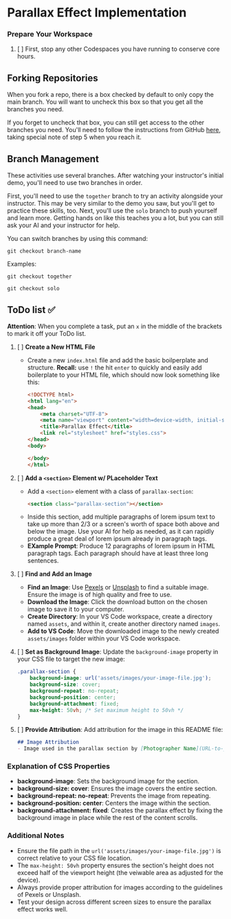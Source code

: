 # Parallax Effect Implementation

### Prepare Your Workspace
1. [ ] First, stop any other Codespaces you have running to conserve core hours.

## Forking Repositories
When you fork a repo, there is a box checked by default to only copy the main branch. You will want to uncheck this box so that you get all the branches you need. 

If you forget to uncheck that box, you can still get access to the other branches you need. You'll need to follow the instructions from GitHub [here](https://docs.github.com/en/pull-requests/collaborating-with-pull-requests/proposing-changes-to-your-work-with-pull-requests/creating-and-deleting-branches-within-your-repository#creating-a-branch), taking special note of step 5 when you reach it.

## Branch Management
These activities use several branches. After watching your instructor's initial demo, you'll need to use two branches in order. 

First, you'll need to use the `together` branch to try an activity alongside your instructor. This may be very similar to the demo you saw, but you'll get to practice these skills, too.
Next, you'll use the `solo` branch to push yourself and learn more. Getting hands on like this teaches you a lot, but you can still ask your AI and your instructor for help.

You can switch branches by using this command:

`git checkout branch-name`

Examples:

```
git checkout together
```

```
git checkout solo
```


## ToDo list ✅
**Attention**: When you complete a task, put an `x` in the middle of the brackets to mark it off your ToDo list.

1. [ ] **Create a New HTML File**
   - Create a new `index.html` file and add the basic boilperplate and structure. **Recall:** use `!` the hit `enter` to quickly and easily add boilerplate to your HTML file, which should now look something like this:
     ```html
     <!DOCTYPE html>
     <html lang="en">
     <head>
         <meta charset="UTF-8">
         <meta name="viewport" content="width=device-width, initial-scale=1.0">
         <title>Parallax Effect</title>
         <link rel="stylesheet" href="styles.css">
     </head>
     <body>

     </body>
     </html>
     ```

2. [ ] **Add a `<section>` Element w/ PLaceholder Text**
   - Add a `<section>` element with a class of `parallax-section`:
     ```html
     <section class="parallax-section"></section>
     ```
   - Inside this section, add multiple paragraphs of lorem ipsum text to take up more than 2/3 or a screen's worth of space both above and below the image. Use your AI for help as needed, as it can rapidly produce a great deal of lorem ipsum already in paragraph tags.
   - **EXample Prompt**: Produce 12 paragraphs of lorem ipsum in HTML paragraph tags. Each paragraph should have at least three long sentences. 

3. [ ] **Find and Add an Image**
   - **Find an Image**: Use [Pexels](https://www.pexels.com) or [Unsplash](https://www.unsplash.com) to find a suitable image. Ensure the image is of high quality and free to use.
   - **Download the Image**: Click the download button on the chosen image to save it to your computer.
   - **Create Directory**: In your VS Code workspace, create a directory named `assets`, and within it, create another directory named `images`.
   - **Add to VS Code**: Move the downloaded image to the newly created `assets/images` folder within your VS Code workspace.

4. [ ] **Set as Background Image**: Update the `background-image` property in your CSS file to target the new image:
     ```css
     .parallax-section {
         background-image: url('assets/images/your-image-file.jpg');
         background-size: cover;
         background-repeat: no-repeat;
         background-position: center;
         background-attachment: fixed;
         max-height: 50vh; /* Set maximum height to 50vh */
     }
     ```

5. [ ] **Provide Attribution**: Add attribution for the image in this README file:
     ```markdown
     ## Image Attribution
     - Image used in the parallax section by [Photographer Name](URL-to-photographer-profile) from Pexels/Unsplash
     ```


### Explanation of CSS Properties
- **background-image**: Sets the background image for the section.
- **background-size: cover**: Ensures the image covers the entire section.
- **background-repeat: no-repeat**: Prevents the image from repeating.
- **background-position: center**: Centers the image within the section.
- **background-attachment: fixed**: Creates the parallax effect by fixing the background image in place while the rest of the content scrolls.

### Additional Notes
- Ensure the file path in the `url('assets/images/your-image-file.jpg')` is correct relative to your CSS file location.
- The `max-height: 50vh` property ensures the section's height does not exceed half of the viewport height (the veiwable area as adjusted for the device).
- Always provide proper attribution for images according to the guidelines of Pexels or Unsplash.
- Test your design across different screen sizes to ensure the parallax effect works well.